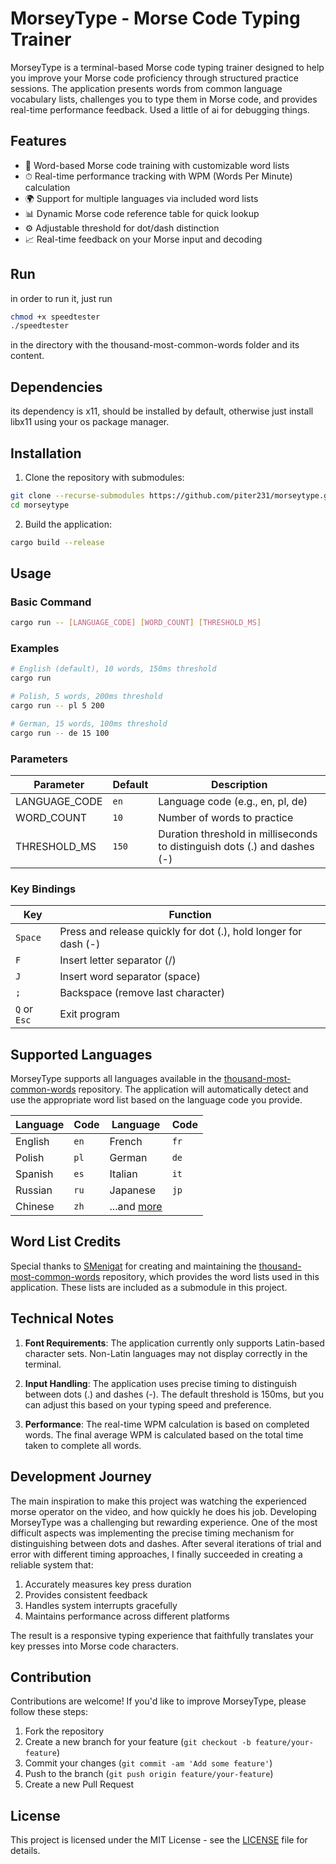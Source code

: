# MorseyType - Morse Code Typing Trainer


MorseyType is a terminal-based Morse code typing trainer designed to help you improve your Morse code proficiency through structured practice sessions. The application presents words from common language vocabulary lists, challenges you to type them in Morse code, and provides real-time performance feedback.
Used a little of ai for debugging things.

## Features

- 🎯 Word-based Morse code training with customizable word lists
- ⏱ Real-time performance tracking with WPM (Words Per Minute) calculation
- 🌍 Support for multiple languages via included word lists
- 📊 Dynamic Morse code reference table for quick lookup
- ⚙️ Adjustable threshold for dot/dash distinction
- 📈 Real-time feedback on your Morse input and decoding

## Run
in order to run it, just run
```bash
chmod +x speedtester
./speedtester
```
in the directory with the thousand-most-common-words folder and its content.

## Dependencies
its dependency is x11, should be installed by default, otherwise just install libx11 using your os package manager.

## Installation

1. Clone the repository with submodules:
```bash
git clone --recurse-submodules https://github.com/piter231/morseytype.git
cd morseytype
```

2. Build the application:
```bash
cargo build --release
```

## Usage

### Basic Command
```bash
cargo run -- [LANGUAGE_CODE] [WORD_COUNT] [THRESHOLD_MS]
```

### Examples
```bash
# English (default), 10 words, 150ms threshold
cargo run

# Polish, 5 words, 200ms threshold
cargo run -- pl 5 200

# German, 15 words, 100ms threshold
cargo run -- de 15 100
```

### Parameters
| Parameter      | Default | Description |
|----------------|---------|-------------|
| LANGUAGE_CODE  | `en`    | Language code (e.g., en, pl, de) |
| WORD_COUNT     | `10`    | Number of words to practice |
| THRESHOLD_MS   | `150`   | Duration threshold in milliseconds to distinguish dots (.) and dashes (-) |

### Key Bindings
| Key          | Function |
|--------------|----------|
| `Space`      | Press and release quickly for dot (.), hold longer for dash (-) |
| `F`          | Insert letter separator (/) |
| `J`          | Insert word separator (space) |
| `;`          | Backspace (remove last character) |
| `Q` or `Esc` | Exit program |

## Supported Languages

MorseyType supports all languages available in the [thousand-most-common-words](https://github.com/SMenigat/thousand-most-common-words) repository. The application will automatically detect and use the appropriate word list based on the language code you provide.

| Language      | Code | Language      | Code |
|---------------|------|---------------|------|
| English       | `en` | French        | `fr` |
| Polish        | `pl` | German        | `de` |
| Spanish       | `es` | Italian       | `it` |
| Russian       | `ru` | Japanese      | `jp` |
| Chinese       | `zh` | ...and [more](https://github.com/SMenigat/thousand-most-common-words/tree/master/words) | |

## Word List Credits

Special thanks to [SMenigat](https://github.com/SMenigat) for creating and maintaining the [thousand-most-common-words](https://github.com/SMenigat/thousand-most-common-words) repository, which provides the word lists used in this application. These lists are included as a submodule in this project.

## Technical Notes

1. **Font Requirements**: The application currently only supports Latin-based character sets. Non-Latin languages may not display correctly in the terminal.

2. **Input Handling**: The application uses precise timing to distinguish between dots (.) and dashes (-). The default threshold is 150ms, but you can adjust this based on your typing speed and preference.

3. **Performance**: The real-time WPM calculation is based on completed words. The final average WPM is calculated based on the total time taken to complete all words.

## Development Journey

The main inspiration to make this project was watching the experienced morse operator on the video, and how quickly he does his job.
Developing MorseyType was a challenging but rewarding experience. One of the most difficult aspects was implementing the precise timing mechanism for distinguishing between dots and dashes. After several iterations of trial and error with different timing approaches, I finally succeeded in creating a reliable system that:

1. Accurately measures key press duration
2. Provides consistent feedback
3. Handles system interrupts gracefully
4. Maintains performance across different platforms

The result is a responsive typing experience that faithfully translates your key presses into Morse code characters.

## Contribution

Contributions are welcome! If you'd like to improve MorseyType, please follow these steps:

1. Fork the repository
2. Create a new branch for your feature (`git checkout -b feature/your-feature`)
3. Commit your changes (`git commit -am 'Add some feature'`)
4. Push to the branch (`git push origin feature/your-feature`)
5. Create a new Pull Request

## License

This project is licensed under the MIT License - see the [LICENSE](LICENSE) file for details.

